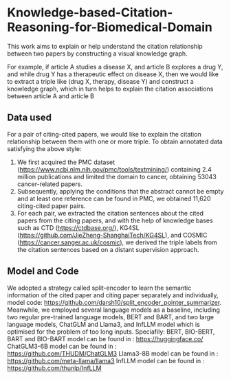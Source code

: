 # Knowledge-based-Citation-Reasoning-for-Biomedical-Domain
This work aims to explain or help understand the citation relationship between two papers by constructing a visual knowledge graph. 

For example, if article A studies a disease X, and article B explores a drug Y, and while drug Y has a therapeutic effect on disease X, then we would like to extract a triple like (drug X, therapy, disease Y) and construct a knowledge graph, which in turn helps to explain the citation associations between article A and article B


## **Data used**

For a pair of citing-cited papers, we would like to explain the citation relationship between them with one or more triple. To obtain annotated data satisfying the above style:
  1. We first acquired the PMC dataset (https://www.ncbi.nlm.nih.gov/pmc/tools/textmining/) containing 2.4 million publications and limited the domain to cancer, obtaining 53043 cancer-related papers.
  2. Subsequently, applying the conditions that the abstract cannot be empty and at least one reference can be found in PMC, we obtained 11,620 citing-cited paper pairs.
  3. For each pair, we extracted the citation sentences about the cited papers from the citing papers, and with the help of knowledge bases such as CTD (https://ctdbase.org/), KG4SL (https://github.com/JieZheng-ShanghaiTech/KG4SL), and COSMIC (https://cancer.sanger.ac.uk/cosmic), we derived the triple labels from the citation sentences based on a distant supervision approach.


## **Model and Code**
We adopted a strategy called split-encoder to learn the semantic information of the cited paper and citing paper separately and individually, model code: https://github.com/darsh10/split_encoder_pointer_summarizer. Meanwhile, we employed several language models as a baseline, including two regular pre-trained language models, BERT and BART, and two large language models, ChatGLM and Llama3, and InfLLM model which is optimised for the problem of too long inputs. Speciafily:
  BERT, BIO-BERT, BART and BIO-BART model can be found in : https://huggingface.co/
  ChatGLM3-6B model can be found in : https://github.com/THUDM/ChatGLM3
  Llama3-8B model can be found in : https://github.com/meta-llama/llama3
  InfLLM model can be found in : https://github.com/thunlp/InfLLM
  
